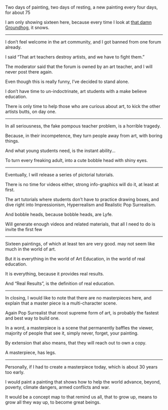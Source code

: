 Two days of painting, two days of resting,
a new painting every four days, for about 75

I am only showing sixteen here,
because every time I look at [that damn Groundhog][1], it snows.

---

I don’t feel welcome in the art community,
and I got banned from one forum already.

I said “That art teachers destroy artists,
and we have to fight them.”

The moderator said that the forum is owned by an art teacher,
and I will never post there again.

Even though this is really funny,
I’ve decided to stand alone.

I don’t have time to un-indoctrinate,
art students with a make believe education.

There is only time to help those who are curious about art,
to kick the other artists butts, on day one.

---

In all seriousness, the fake pompous teacher problem,
is a horrible tragedy.

Because, in their incompetence,
they turn people away from art, with boring things.

And what young students need,
is the instant ability...

To turn every freaking adult,
into a cute bobble head with shiny eyes.

---

Eventually,
I will release a series of pictorial tutorials.

There is no time for videos either,
strong info-graphics will do it, at least at first.

The art tutorials where students don’t have to practice drawing boxes,
and dive right into Impressionism, Hyperrealism and Realistic Pop Surrealism.

And bobble heads,
because bobble heads, are Lyfe.

Will generate enough videos and related materials,
that all I need to do is invite the first few

---

Sixteen paintings, of which at least ten are very good.
may not seem like much in the world of art.

But it is everything in the world of Art Education,
in the world of real education.

It is everything,
because it provides real results.

And “Real Results”,
is the definition of real education.

----

In closing, I would like to note that there are no masterpieces here,
and explain that a master piece is a multi-character scene.

Again Pop Surrealist that most supreme form of art,
is probably the fastest and best way to build one.

In a word, a masterpiece is a scene that permanently baffles the viewer,
majority of people that see it, simply never, forget, your painting.

By extension that also means,
that they will reach out to own a copy.

A masterpiece,
has legs.

---

Personally, if I had to create a masterpiece today,
which is about 30 years too early.

I would paint a painting that shows how to help the world advance,
beyond, poverty, climate dangers, armed conflicts and war.

It would be a concept map to that remind us all,
that to grow up, means to grow all they way up, to become great beings.




[1]: https://www.catpea.com/read/furkies-purrkies/704
[2]: https://youtu.be/43zEEl3iLjc
